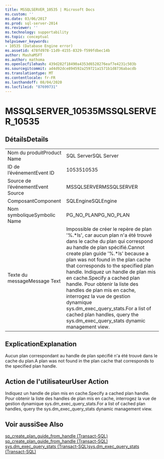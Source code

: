 ```yaml
---
title: MSSQLSERVER_10535 | Microsoft Docs
ms.custom: ''
ms.date: 03/06/2017
ms.prod: sql-server-2014
ms.reviewer: ''
ms.technology: supportability
ms.topic: conceptual
helpviewer_keywords:
- 10535 (Database Engine error)
ms.assetid: 478fd978-11d9-4155-8329-f599fdbec14b
author: MashaMSFT
ms.author: mathoma
ms.openlocfilehash: 439d282f18490a4353d6528276eaf7e4231c503b
ms.sourcegitcommit: ad4d92dce894592a259721a1571b1d8736abacdb
ms.translationtype: MT
ms.contentlocale: fr-FR
ms.lasthandoff: 08/04/2020
ms.locfileid: "87699731"
---
```

# <a name="mssqlserver_10535"></a><span data-ttu-id="b209b-102">MSSQLSERVER_10535</span><span class="sxs-lookup"><span data-stu-id="b209b-102">MSSQLSERVER_10535</span></span>
    
## <a name="details"></a><span data-ttu-id="b209b-103">Détails</span><span class="sxs-lookup"><span data-stu-id="b209b-103">Details</span></span>  
  
|||  
|-|-|  
|<span data-ttu-id="b209b-104">Nom du produit</span><span class="sxs-lookup"><span data-stu-id="b209b-104">Product Name</span></span>|<span data-ttu-id="b209b-105">SQL Server</span><span class="sxs-lookup"><span data-stu-id="b209b-105">SQL Server</span></span>|  
|<span data-ttu-id="b209b-106">ID de l’événement</span><span class="sxs-lookup"><span data-stu-id="b209b-106">Event ID</span></span>|<span data-ttu-id="b209b-107">10535</span><span class="sxs-lookup"><span data-stu-id="b209b-107">10535</span></span>|  
|<span data-ttu-id="b209b-108">Source de l’événement</span><span class="sxs-lookup"><span data-stu-id="b209b-108">Event Source</span></span>|<span data-ttu-id="b209b-109">MSSQLSERVER</span><span class="sxs-lookup"><span data-stu-id="b209b-109">MSSQLSERVER</span></span>|  
|<span data-ttu-id="b209b-110">Composant</span><span class="sxs-lookup"><span data-stu-id="b209b-110">Component</span></span>|<span data-ttu-id="b209b-111">SQLEngine</span><span class="sxs-lookup"><span data-stu-id="b209b-111">SQLEngine</span></span>|  
|<span data-ttu-id="b209b-112">Nom symbolique</span><span class="sxs-lookup"><span data-stu-id="b209b-112">Symbolic Name</span></span>|<span data-ttu-id="b209b-113">PG_NO_PLAN</span><span class="sxs-lookup"><span data-stu-id="b209b-113">PG_NO_PLAN</span></span>|  
|<span data-ttu-id="b209b-114">Texte du message</span><span class="sxs-lookup"><span data-stu-id="b209b-114">Message Text</span></span>|<span data-ttu-id="b209b-115">Impossible de créer le repère de plan '%.\*ls', car aucun plan n'a été trouvé dans le cache du plan qui correspond au handle de plan spécifié.</span><span class="sxs-lookup"><span data-stu-id="b209b-115">Cannot create plan guide '%.\*ls' because a plan was not found in the plan cache that corresponds to the specified plan handle.</span></span> <span data-ttu-id="b209b-116">Indiquez un handle de plan mis en cache.</span><span class="sxs-lookup"><span data-stu-id="b209b-116">Specify a cached plan handle.</span></span> <span data-ttu-id="b209b-117">Pour obtenir la liste des handles de plan mis en cache, interrogez la vue de gestion dynamique sys.dm_exec_query_stats.</span><span class="sxs-lookup"><span data-stu-id="b209b-117">For a list of cached plan handles, query the sys.dm_exec_query_stats dynamic management view.</span></span>|  
  
## <a name="explanation"></a><span data-ttu-id="b209b-118">Explication</span><span class="sxs-lookup"><span data-stu-id="b209b-118">Explanation</span></span>  
 <span data-ttu-id="b209b-119">Aucun plan correspondant au handle de plan spécifié n'a été trouvé dans le cache du plan.</span><span class="sxs-lookup"><span data-stu-id="b209b-119">A plan was not found in the plan cache that corresponds to the specified plan handle.</span></span>  
  
## <a name="user-action"></a><span data-ttu-id="b209b-120">Action de l'utilisateur</span><span class="sxs-lookup"><span data-stu-id="b209b-120">User Action</span></span>  
 <span data-ttu-id="b209b-121">Indiquez un handle de plan mis en cache.</span><span class="sxs-lookup"><span data-stu-id="b209b-121">Specify a cached plan handle.</span></span> <span data-ttu-id="b209b-122">Pour obtenir la liste des handles de plan mis en cache, interrogez la vue de gestion dynamique sys.dm_exec_query_stats.</span><span class="sxs-lookup"><span data-stu-id="b209b-122">For a list of cached plan handles, query the sys.dm_exec_query_stats dynamic management view.</span></span>  
  
## <a name="see-also"></a><span data-ttu-id="b209b-123">Voir aussi</span><span class="sxs-lookup"><span data-stu-id="b209b-123">See Also</span></span>  
 <span data-ttu-id="b209b-124">[sp_create_plan_guide_from_handle &#40;Transact-SQL&#41;](/sql/relational-databases/system-stored-procedures/sp-create-plan-guide-from-handle-transact-sql) </span><span class="sxs-lookup"><span data-stu-id="b209b-124">[sp_create_plan_guide_from_handle &#40;Transact-SQL&#41;](/sql/relational-databases/system-stored-procedures/sp-create-plan-guide-from-handle-transact-sql) </span></span>  
 [<span data-ttu-id="b209b-125">sys.dm_exec_query_stats &#40;Transact-SQL&#41;</span><span class="sxs-lookup"><span data-stu-id="b209b-125">sys.dm_exec_query_stats &#40;Transact-SQL&#41;</span></span>](/sql/relational-databases/system-dynamic-management-views/sys-dm-exec-query-stats-transact-sql)  
  
  
